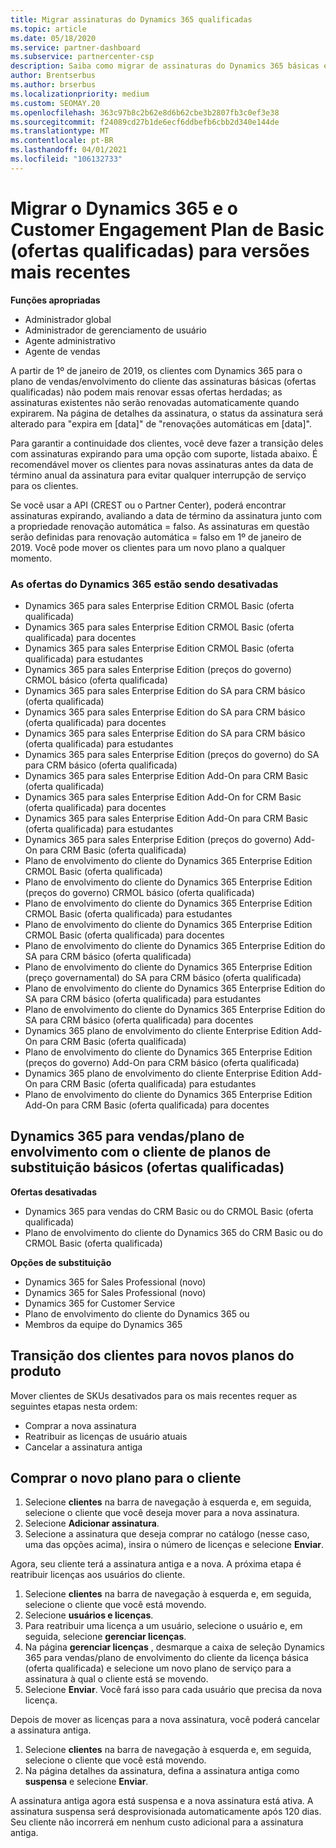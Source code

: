 ```yaml
---
title: Migrar assinaturas do Dynamics 365 qualificadas
ms.topic: article
ms.date: 05/18/2020
ms.service: partner-dashboard
ms.subservice: partnercenter-csp
description: Saiba como migrar de assinaturas do Dynamics 365 básicas e qualificadas para uma nova assinatura antes que as assinaturas existentes expirem.
author: Brentserbus
ms.author: brserbus
ms.localizationpriority: medium
ms.custom: SEOMAY.20
ms.openlocfilehash: 363c97b8c2b62e8d6b62cbe3b2807fb3c0ef3e38
ms.sourcegitcommit: f24089cd27b1de6ecf6ddbefb6cbb2d340e144de
ms.translationtype: MT
ms.contentlocale: pt-BR
ms.lasthandoff: 04/01/2021
ms.locfileid: "106132733"
---
```

# <a name="migrate-dynamics-365-and-customer-engagement-plan-from-basic-qualified-offers-to-newer-versions"></a>Migrar o Dynamics 365 e o Customer Engagement Plan de Basic (ofertas qualificadas) para versões mais recentes

**Funções apropriadas**

- Administrador global
- Administrador de gerenciamento de usuário
- Agente administrativo
- Agente de vendas

A partir de 1º de janeiro de 2019, os clientes com Dynamics 365 para o plano de vendas/envolvimento do cliente das assinaturas básicas (ofertas qualificadas) não podem mais renovar essas ofertas herdadas; as assinaturas existentes não serão renovadas automaticamente quando expirarem. Na página de detalhes da assinatura, o status da assinatura será alterado para "expira em [data]" de "renovações automáticas em [data]". 

Para garantir a continuidade dos clientes, você deve fazer a transição deles com assinaturas expirando para uma opção com suporte, listada abaixo. É recomendável mover os clientes para novas assinaturas antes da data de término anual da assinatura para evitar qualquer interrupção de serviço para os clientes.

Se você usar a API (CREST ou o Partner Center), poderá encontrar assinaturas expirando, avaliando a data de término da assinatura junto com a propriedade renovação automática = falso. As assinaturas em questão serão definidas para renovação automática = falso em 1º de janeiro de 2019. Você pode mover os clientes para um novo plano a qualquer momento. 

### <a name="the-dynamics-365-offers-being-retired"></a>As ofertas do Dynamics 365 estão sendo desativadas

- Dynamics 365 para sales Enterprise Edition CRMOL Basic (oferta qualificada)
- Dynamics 365 para sales Enterprise Edition CRMOL Basic (oferta qualificada) para docentes
- Dynamics 365 para sales Enterprise Edition CRMOL Basic (oferta qualificada) para estudantes
- Dynamics 365 para sales Enterprise Edition (preços do governo) CRMOL básico (oferta qualificada)
- Dynamics 365 para sales Enterprise Edition do SA para CRM básico (oferta qualificada)
- Dynamics 365 para sales Enterprise Edition do SA para CRM básico (oferta qualificada) para docentes
- Dynamics 365 para sales Enterprise Edition do SA para CRM básico (oferta qualificada) para estudantes
- Dynamics 365 para sales Enterprise Edition (preços do governo) do SA para CRM básico (oferta qualificada)
- Dynamics 365 para sales Enterprise Edition Add-On para CRM Basic (oferta qualificada)
- Dynamics 365 para sales Enterprise Edition Add-On for CRM Basic (oferta qualificada) para docentes
- Dynamics 365 para sales Enterprise Edition Add-On para CRM Basic (oferta qualificada) para estudantes
- Dynamics 365 para sales Enterprise Edition (preços do governo) Add-On para CRM Basic (oferta qualificada)
- Plano de envolvimento do cliente do Dynamics 365 Enterprise Edition CRMOL Basic (oferta qualificada)
- Plano de envolvimento do cliente do Dynamics 365 Enterprise Edition (preços do governo) CRMOL básico (oferta qualificada)
- Plano de envolvimento do cliente do Dynamics 365 Enterprise Edition CRMOL Basic (oferta qualificada) para estudantes
- Plano de envolvimento do cliente do Dynamics 365 Enterprise Edition CRMOL Basic (oferta qualificada) para docentes
- Plano de envolvimento do cliente do Dynamics 365 Enterprise Edition do SA para CRM básico (oferta qualificada)
- Plano de envolvimento do cliente do Dynamics 365 Enterprise Edition (preço governamental) do SA para CRM básico (oferta qualificada)
- Plano de envolvimento do cliente do Dynamics 365 Enterprise Edition do SA para CRM básico (oferta qualificada) para estudantes
- Plano de envolvimento do cliente do Dynamics 365 Enterprise Edition do SA para CRM básico (oferta qualificada) para docentes
- Dynamics 365 plano de envolvimento do cliente Enterprise Edition Add-On para CRM Basic (oferta qualificada)
- Plano de envolvimento do cliente do Dynamics 365 Enterprise Edition (preços do governo) Add-On para CRM básico (oferta qualificada)
- Dynamics 365 plano de envolvimento do cliente Enterprise Edition Add-On para CRM Basic (oferta qualificada) para estudantes
- Plano de envolvimento do cliente do Dynamics 365 Enterprise Edition Add-On para CRM Basic (oferta qualificada) para docentes



## <a name="dynamics-365-for-sales-customer-engagement-plan-from-basic-qualified-offers-replacement-plans"></a>Dynamics 365 para vendas/plano de envolvimento com o cliente de planos de substituição básicos (ofertas qualificadas)

**Ofertas desativadas**   

- Dynamics 365 para vendas do CRM Basic ou do CRMOL Basic (oferta qualificada)
- Plano de envolvimento do cliente do Dynamics 365 do CRM Basic ou do CRMOL Basic (oferta qualificada)

**Opções de substituição**
- Dynamics 365 for Sales Professional (novo)
- Dynamics 365 for Sales Professional (novo)
- Dynamics 365 for Customer Service
- Plano de envolvimento do cliente do Dynamics 365 ou
- Membros da equipe do Dynamics 365



## <a name="transition-customers-to-new-product-plans"></a>Transição dos clientes para novos planos do produto

Mover clientes de SKUs desativados para os mais recentes requer as seguintes etapas nesta ordem:

- Comprar a nova assinatura
- Reatribuir as licenças de usuário atuais
- Cancelar a assinatura antiga

## <a name="purchase-the-new-plan-for-your-customer"></a>Comprar o novo plano para o cliente

1. Selecione **clientes** na barra de navegação à esquerda e, em seguida, selecione o cliente que você deseja mover para a nova assinatura.
2. Selecione **Adicionar assinatura**.
3. Selecione a assinatura que deseja comprar no catálogo (nesse caso, uma das opções acima), insira o número de licenças e selecione **Enviar**. 

Agora, seu cliente terá a assinatura antiga e a nova. A próxima etapa é reatribuir licenças aos usuários do cliente.

1. Selecione **clientes** na barra de navegação à esquerda e, em seguida, selecione o cliente que você está movendo.
2. Selecione **usuários e licenças**.
3. Para reatribuir uma licença a um usuário, selecione o usuário e, em seguida, selecione **gerenciar licenças**. 
4. Na página **gerenciar licenças** , desmarque a caixa de seleção Dynamics 365 para vendas/plano de envolvimento do cliente da licença básica (oferta qualificada) e selecione um novo plano de serviço para a assinatura à qual o cliente está se movendo. 
5. Selecione **Enviar**. Você fará isso para cada usuário que precisa da nova licença. 

Depois de mover as licenças para a nova assinatura, você poderá cancelar a assinatura antiga. 

1. Selecione **clientes** na barra de navegação à esquerda e, em seguida, selecione o cliente que você está movendo.
2. Na página detalhes da assinatura, defina a assinatura antiga como **suspensa** e selecione **Enviar**.

A assinatura antiga agora está suspensa e a nova assinatura está ativa. A assinatura suspensa será desprovisionada automaticamente após 120 dias. Seu cliente não incorrerá em nenhum custo adicional para a assinatura antiga.
 

 



